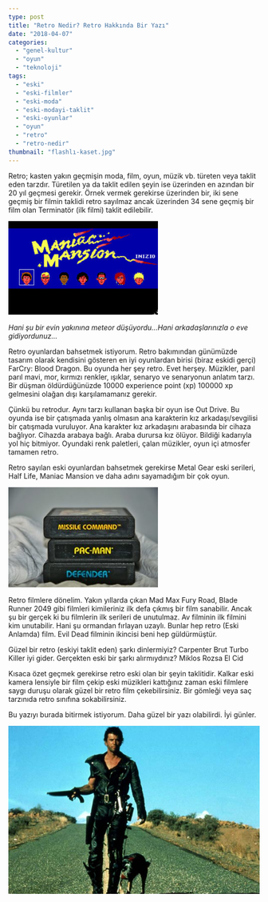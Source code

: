 ```yaml
---
type: post
title: "Retro Nedir? Retro Hakkında Bir Yazı"
date: "2018-04-07"
categories: 
  - "genel-kultur"
  - "oyun"
  - "teknoloji"
tags: 
  - "eski"
  - "eski-filmler"
  - "eski-moda"
  - "eski-modayi-taklit"
  - "eski-oyunlar"
  - "oyun"
  - "retro"
  - "retro-nedir"
thumbnail: "flashlı-kaset.jpg"
---
```


Retro; kasten yakın geçmişin moda, film, oyun, müzik vb. türeten veya taklit eden tarzdır. Türetilen ya da taklit edilen şeyin ise üzerinden en azından bir 20 yıl geçmesi gerekir. Örnek vermek gerekirse üzerinden bir, iki sene geçmiş bir filmin taklidi retro sayılmaz ancak üzerinden 34 sene geçmiş bir film olan Terminatör (ilk filmi) taklit edilebilir.

![](images/maniac-mansion-300x187.jpg)

_Hani şu bir evin yakınına meteor düşüyordu...Hani arkadaşlarınızla o eve gidiyordunuz..._

Retro oyunlardan bahsetmek istiyorum. Retro bakımından günümüzde tasarım olarak kendisini gösteren en iyi oyunlardan birisi (biraz eskidi gerçi) FarCry: Blood Dragon. Bu oyunda her şey retro. Evet herşey. Müzikler, parıl parıl mavi, mor, kırmızı renkler, ışıklar, senaryo ve senaryonun anlatım tarzı. Bir düşman öldürdüğünüzde 10000 experience point (xp) 100000 xp gelmesini olağan dışı karşılamamanız gerekir.

Çünkü bu retrodur. Aynı tarzı kullanan başka bir oyun ise Out Drive. Bu oyunda ise bir çatışmada yanlış olmasın ana karakterin kız arkadaşı/sevgilisi bir çatışmada vuruluyor. Ana karakter kız arkadaşını arabasında bir cihaza bağlıyor. Cihazda arabaya bağlı. Araba durursa kız ölüyor. Bildiği kadarıyla yol hiç bitmiyor. Oyundaki renk paletleri, çalan müzikler, oyun içi atmosfer tamamen retro.

Retro sayılan eski oyunlardan bahsetmek gerekirse Metal Gear eski serileri, Half Life, Maniac Mansion ve daha adını sayamadığım bir çok oyun.

![](images/atari-kaseti-2-300x200.jpeg)

Retro filmlere dönelim. Yakın yıllarda çıkan Mad Max Fury Road, Blade Runner 2049 gibi filmleri kimileriniz ilk defa çıkmış bir film sanabilir. Ancak şu bir gerçek ki bu filmlerin ilk serileri de unutulmaz. Av filminin ilk filmini kim unutabilir. Hani şu ormandan fırlayan uzaylı. Bunlar hep retro (Eski Anlamda) film. Evil Dead filminin ikincisi beni hep güldürmüştür.

Güzel bir retro (eskiyi taklit eden) şarkı dinlermiyiz? Carpenter Brut Turbo Killer iyi gider. Gerçekten eski bir şarkı alırmıydınız? Miklos Rozsa El Cid

Kısaca özet geçmek gerekirse retro eski olan bir şeyin taklitidir. Kalkar eski kamera lensiyle bir film çekip eski müzikleri kattığınız zaman eski filmlere saygı duruşu olarak güzel bir retro film çekebilirsiniz. Bir gömleği veya saç tarzınıda retro sınıfına sokabilirsiniz.

Bu yazıyı burada bitirmek istiyorum. Daha güzel bir yazı olabilirdi. İyi günler.

![](images/18959167.jpg)
